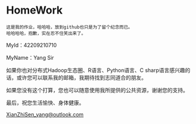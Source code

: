 # HomeWork

```
这是我的作业，哈哈哈，放到github也只是为了留个纪念而已。
哈哈哈哈，抱歉，实在忍不住笑出来了。
```

MyId：42209210710

MyName：Yang Sir

如果你也对分布式Hadoop生态圈、R语言、Python语言、C sharp语言感兴趣的话，或许您可以联系我的邮箱，我期待找到志同道合的朋友。

如果您没有这个打算，您也可以随意使用我所提供的公共资源，谢谢您的支持。

最后，祝您生活愉快、身体健康。

XianZhiSen_yang@outlook.com